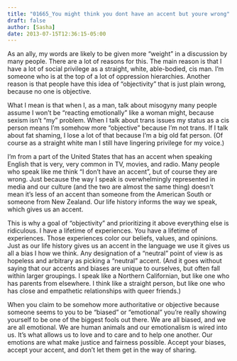 ```yaml
---
title: "01665_You might think you dont have an accent but youre wrong"
draft: false
author: [Sasha]
date: 2013-07-15T12:36:15-05:00
---
```


As an ally, my words are likely to be given more “weight” in a discussion by many people. There are a lot of reasons for this. The main reason is that I have a lot of social privilege as a straight, white, able-bodied, cis man. I’m someone who is at the top of a lot of oppression hierarchies. Another reason is that people have this idea of “objectivity” that is just plain wrong, because no one is objective.

What I mean is that when I, as a man, talk about misogyny many people assume I won’t be “reacting emotionally” like a woman might, because sexism isn’t “my” problem. When I talk about trans issues my status as a cis person means I’m somehow more “objective” because I’m not trans. If I talk about fat shaming, I lose a lot of that because I’m a big old fat person. (Of course as a straight white man I still have lingering privilege for my voice.)

I’m from a part of the United States that has an accent when speaking English that is very, very common in TV, movies, and radio. Many people who speak like me think “I don’t have an accent”, but of course they are wrong. Just because the way I speak is overwhelmingly represented in media and our culture (and the two are almost the same thing) doesn’t mean it’s less of an accent than someone from the American South or someone from New Zealand. Our life history informs the way we speak, which gives us an accent.

This is why a goal of “objectivity” and prioritizing it above everything else is ridiculous. I have a lifetime of experiences. You have a lifetime of experiences. Those experiences color our beliefs, values, and opinions. Just as our life history gives us an accent in the language we use it gives us all a bias I how we think. Any designation of a “neutral” point of view is as hopeless and arbitrary as picking a “neutral” accent. (And it goes without saying that our accents and biases are unique to ourselves, but often fall within larger groupings. I speak like a Northern Californian, but like one who has parents from elsewhere. I think like a straight person, but like one who has close and empathetic relationships with queer friends.)

When you claim to be somehow more authoritative or objective because someone seems to you to be “biased” or “emotional” you’re really showing yourself to be one of the biggest fools out there. We are all biased, and we are all emotional. We are human animals and our emotionalism is wired into us. It’s what allows us to love and to care and to help one another. Our emotions are what make justice and fairness possible. Accept your biases, accept your accent, and don’t let them get in the way of sharing.
